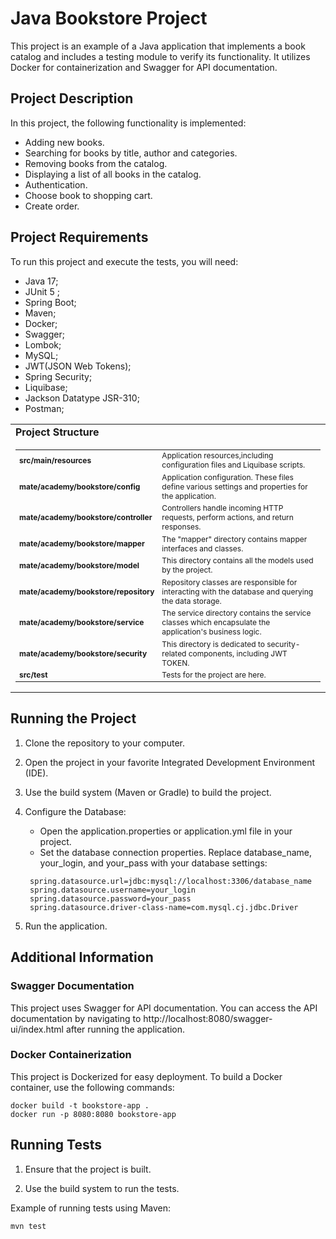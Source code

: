 # Java Bookstore Project

This project is an example of a Java application that implements a book catalog and includes 
a testing module to verify its functionality. 
It utilizes Docker for containerization and Swagger for API documentation.

## Project Description

In this project, the following functionality is implemented:

- Adding new books.
- Searching for books by title, author and categories.
- Removing books from the catalog.
- Displaying a list of all books in the catalog.
- Authentication.
- Choose book to shopping cart. 
- Create order.

## Project Requirements

To run this project and execute the tests, you will need:

- Java 17;
- JUnit 5 ;
- Spring Boot;
- Maven;
- Docker;
- Swagger;
- Lombok;
- MySQL;
- JWT(JSON Web Tokens);
- Spring Security;
- Liquibase;
- Jackson Datatype JSR-310;
- Postman;

<table>
  <tr>
    <td style="font-size: 16px;"><strong>Project Structure</strong></td>
  </tr>
  <tr>
    <td>
      <table style="font-size: 12px;">
        <tr>
          <td><strong>src/main/resources</strong></td>
            <td>Application resources,including configuration files and Liquibase scripts.</td>
        </tr>
        <tr>
          <td><strong>mate/academy/bookstore/config</strong></td>
          <td>Application configuration. These files define various settings and properties for the application.</td>
        </tr>
        <tr>
          <td><strong>mate/academy/bookstore/controller</strong></td>
          <td>Controllers handle incoming HTTP requests, perform actions, and return responses.</td>
        </tr>
        <tr>
          <td><strong>mate/academy/bookstore/mapper</strong></td>
           <td>The "mapper" directory contains mapper interfaces and classes. </td>
        </tr>
        <tr>
          <td><strong>mate/academy/bookstore/model</strong></td>
          <td>This directory contains all the models used by the project. </td>
        </tr>
        <tr>
          <td><strong>mate/academy/bookstore/repository</strong></td>
          <td>Repository classes are responsible for interacting with the database and querying the data storage.</td>
        </tr>
        <tr>
          <td><strong>mate/academy/bookstore/service</strong></td>
          <td>The service directory contains the service classes which encapsulate the application's business logic.</td>
        </tr>
        <tr>
          <td><strong>mate/academy/bookstore/security</strong></td>
          <td>This directory is dedicated to security-related components, including JWT TOKEN.</td>
        </tr>
        <tr>
          <td><strong>src/test</strong></td>
          <td>Tests for the project are here.</td>
        </tr>
      </table>
    </td>
  </tr>
</table>

## Running the Project

1. Clone the repository to your computer.

2. Open the project in your favorite Integrated Development Environment (IDE).

3. Use the build system (Maven or Gradle) to build the project.

4. Configure the Database:
   - Open the application.properties or application.yml file in your project.
   - Set the database connection properties. Replace database_name, your_login, and your_pass with your database settings:
   
    ```
     spring.datasource.url=jdbc:mysql://localhost:3306/database_name
     spring.datasource.username=your_login
     spring.datasource.password=your_pass
     spring.datasource.driver-class-name=com.mysql.cj.jdbc.Driver
    ```

5. Run the application.

## Additional Information

### Swagger Documentation

This project uses Swagger for API documentation. You can access the API documentation by navigating 
to http://localhost:8080/swagger-ui/index.html after running the application.


### Docker Containerization

This project is Dockerized for easy deployment. To build a Docker container, use the following commands:

``` 
docker build -t bookstore-app .
docker run -p 8080:8080 bookstore-app
``` 

## Running Tests

1. Ensure that the project is built.

2. Use the build system to run the tests.

Example of running tests using Maven:

```shell
mvn test

